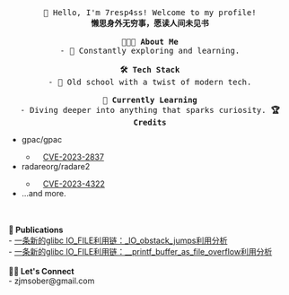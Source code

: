 <p align="center">
    <samp>
        <br>👋 Hello, I'm 7resp4ss! Welcome to my profile!
        <br><strong>懒思身外无穷事，愿读人间未见书</strong>
        <br><br><strong>👨🏻‍💻&nbsp;About Me</strong>
        <br>-&nbsp;🌱&nbsp;Constantly exploring and learning.
        <br><br><strong>🛠 Tech Stack</strong>
        <br>-&nbsp;🦕&nbsp;Old school with a twist of modern tech.
        <br><br><strong>🔧&nbsp;Currently Learning</strong>
        <br>-&nbsp;Diving deeper into anything that sparks curiosity.
        <strong>🏆 Credits</strong>
        <ul>
            <li>gpac/gpac</li>
            <ul>
                <li>&emsp;<a href="https://cve.mitre.org/cgi-bin/cvename.cgi?name=CVE-2023-2837">CVE-2023-2837</a></li>
            </ul>
            <li>radareorg/radare2</li>
            <ul>
                <li>&emsp;<a href="https://cve.mitre.org/cgi-bin/cvename.cgi?name=CVE-2023-4322">CVE-2023-4322</a></li>
            </ul>
            <li>...and more.</li>
        </ul>
        <br><br><strong>📕 Publications</strong>
        <br>- <a href="https://www.cnblogs.com/7resp4ss/p/17486261.html" target="_blank">一条新的glibc IO_FILE利用链：_IO_obstack_jumps利用分析</a>
        <br>- <a href="https://bbs.kanxue.com/thread-276471.htm" target="_blank">一条新的glibc IO_FILE利用链：__printf_buffer_as_file_overflow利用分析</a>
        <br><br><strong>🤝🏻&nbsp;Let's Connect</strong>
        <br>- zjmsober@gmail.com
    </samp>
</p>
